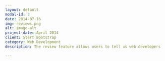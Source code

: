 ```yaml
---
layout: default
modal-id: 3
date: 2014-07-16
img: reviews.png
alt: image-alt
project-date: April 2014
client: Start Bootstrap
category: Web Development
description: The review feature allows users to tell us web developers how their relationships have gone and how to improve our site.

---
```

